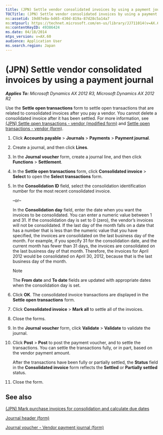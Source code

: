 ```yaml
---
title: (JPN) Settle vendor consolidated invoices by using a payment journal
TOCTitle: (JPN) Settle vendor consolidated invoices by using a payment journal
ms:assetid: 19d07e8a-bd65-430d-819a-87d28c5a14a7
ms:mtpsurl: https://technet.microsoft.com/en-us/library/JJ711014(v=AX.60)
ms:contentKeyID: 49386424
ms.date: 04/18/2014
mtps_version: v=AX.60
audience: Application User
ms.search.region: Japan
---
```


# (JPN) Settle vendor consolidated invoices by using a payment journal 


_**Applies To:** Microsoft Dynamics AX 2012 R3, Microsoft Dynamics AX 2012 R2_

Use the **Settle open transactions** form to settle open transactions that are related to consolidated invoices after you pay a vendor. You cannot delete a consolidated invoice after it has been settled. For more information, see [(JPN) Settle open transactions - vendor (modified form)](https://technet.microsoft.com/en-us/library/jj711052\(v=ax.60\)) and [Settle open transactions - vendor (form)](https://technet.microsoft.com/en-us/library/aa619609\(v=ax.60\)).

1.  Click **Accounts payable** \> **Journals** \> **Payments** \> **Payment journal**.

2.  Create a journal, and then click **Lines**.

3.  In the **Journal voucher** form, create a journal line, and then click **Functions** \> **Settlement**.

4.  In the **Settle open transactions** form, click **Consolidated invoice** \> **Select** to open the **Select transactions** form.

5.  In the **Consolidation ID** field, select the consolidation identification number for the most recent consolidated invoice.
    
    –or–
    
    In the **Consolidation day** field, enter the date when you want the invoices to be consolidated. You can enter a numeric value between 1 and 31. If the consolidation day is set to 0 (zero), the vendor’s invoices will not be consolidated. If the last day of the month falls on a date that has a number that is less than the numeric value that you have specified, the invoices are consolidated on the last business day of the month. For example, if you specify 31 for the consolidation date, and the current month has fewer than 31 days, the invoices are consolidated on the last business day of that month. Therefore, the invoices for April 2012 would be consolidated on April 30, 2012, because that is the last business day of the month.
    

    > [!NOTE]
    > <P>The <STRONG>From date</STRONG> and <STRONG>To date</STRONG> fields are updated with appropriate dates when the consolidation day is set.</P>



6.  Click **OK**. The consolidated invoice transactions are displayed in the **Settle open transactions** form.

7.  Click **Consolidated invoice** \> **Mark all** to settle all of the invoices.

8.  Close the forms.

9.  In the **Journal voucher** form, click **Validate** \> **Validate** to validate the journal.

10. Click **Post** \> **Post** to post the payment voucher, and to settle the transactions. You can settle the transactions fully, or in part, based on the vendor payment amount.
    
    After the transactions have been fully or partially settled, the **Status** field in the **Consolidated invoice** form reflects the **Settled** or **Partially settled** status.

11. Close the form.

## See also

[(JPN) Mark purchase invoices for consolidation and calculate due dates](jpn-mark-purchase-invoices-for-consolidation-and-calculate-due-dates.md)

[Journal header (form)](https://technet.microsoft.com/en-us/library/aa557917\(v=ax.60\))

[Journal voucher - Vendor payment journal (form)](https://technet.microsoft.com/en-us/library/aa599011\(v=ax.60\))

  


